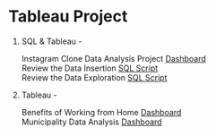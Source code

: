 # Tableau Project

1) SQL & Tableau - 

    Instagram Clone Data Analysis Project [Dashboard](https://github.com/surabhichandran/TablueProject/blob/main/Instagram-Clone-Data-Analysis-Dashboard.pptx)  
    Review the Data Insertion [SQL Script](https://github.com/surabhichandran/TablueProject/blob/main/SQL-Database-Inserting-Data.sql)  
    Review the Data Exploration [SQL Script](https://github.com/surabhichandran/TablueProject/blob/main/SQL-Exploratory-Data-Analysis.sql) 
    
    
 2) Tableau - 
 
    Benefits of Working from Home [Dashboard](https://github.com/surabhichandran/TablueProject/blob/main/Benefits-of-Working-from-Home.pptx)  
    Municipality Data Analysis [Dashboard](https://github.com/surabhichandran/TablueProject/blob/main/Municipality-Data-Analysis-Dashboard.pptx)
